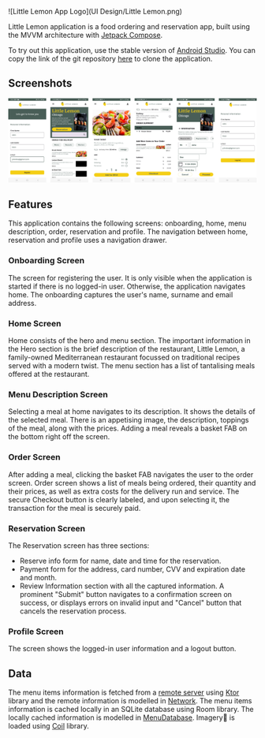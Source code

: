 ![Little Lemon App Logo](UI Design/Little Lemon.png)

Little Lemon application is a food ordering and reservation app, built using the MVVM architecture with
[Jetpack Compose](https://developer.android.com/jetpack/compose).

To try out this application, use the stable version of [Android Studio](https://developer.android.com/studio). You can copy the link of the git repository
[here](https://github.com/GreyWolf2020/little-lemon.git) to clone the application.

## Screenshots
<img src="UI Design/Little Lemon Screens.png"/>

## Features
This application contains the following screens: onboarding, home, menu description, order, reservation and profile.
The navigation between home, reservation and profile uses a navigation drawer.

### Onboarding Screen
The screen for registering the user.
It is only visible when the application is started if there is no logged-in user.
Otherwise, the application navigates home.
The onboarding captures the user's name, surname and email address.

### Home Screen
Home consists of the hero and menu section. The important information in the Hero section is the brief description of the restaurant, Little Lemon, a family-owned Mediterranean restaurant focussed on traditional recipes served with a modern twist. 
The menu section has a list of tantalising meals offered at the restaurant.

### Menu Description Screen
Selecting a meal at home navigates to its description. It shows the details of the selected meal.
There is an appetising image, the description, toppings of the meal, along with the prices. Adding a meal reveals a basket FAB on the bottom right off the screen.

### Order Screen
After adding a meal, clicking the basket FAB navigates the user to the order screen.
Order screen shows a list of meals being ordered, their quantity and their prices, as well as extra costs for the delivery run and service.
The secure Checkout button is clearly labeled, and upon selecting it, the transaction for the meal is securely paid.

### Reservation Screen
The Reservation screen has three sections:
* Reserve info form for name, date and time for the reservation.
* Payment form for the address, card number, CVV and expiration date and month.
* Review Information section with all the captured information.
A prominent "Submit" button navigates to a confirmation screen on success, or displays errors on invalid input and "Cancel" button that cancels the reservation process.

### Profile Screen
The screen shows the logged-in user information and a logout button.

## Data
The menu items information is fetched from a [remote server]("https://raw.githubusercontent.com/Meta-Mobile-Developer-PC/Working-With-Data-API/main/menu.json") using [Ktor](https://ktor.io/) library and the remote information is modelled in [Network](app/src/main/java/com/example/littlelemon/data/remote/menu/Network.kt).
The menu items information is cached locally in an SQLite database using Room library.
The locally cached information is modelled in [MenuDatabase](app/src/main/java/com/example/littlelemon/data/local/menu/MenuDatabase.kt).  Imagery🎨 is loaded using [Coil](https://coil-kt.github.io/coil/) library.